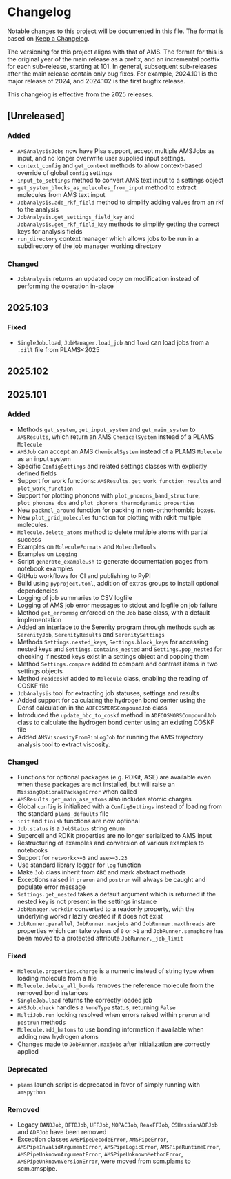 # Changelog
Notable changes to this project will be documented in this file.
The format is based on [Keep a Changelog](https://keepachangelog.com/en/1.0.0/).

The versioning for this project aligns with that of AMS. 
The format for this is the original year of the main release as a prefix, and an incremental postfix for each sub-release, starting at 101.
In general, subsequent sub-releases after the main release contain only bug fixes.
For example, 2024.101 is the major release of 2024, and 2024.102 is the first bugfix release.

This changelog is effective from the 2025 releases.

## [Unreleased]

### Added
* `AMSAnalysisJobs` now have Pisa support, accept multiple AMSJobs as input, and no longer overwrite user supplied input settings.
* `context_config` and `get_context` methods to allow context-based override of global `config` settings
* `input_to_settings` method to convert AMS text input to a settings object
* `get_system_blocks_as_molecules_from_input` method to extract molecules from AMS text input
* `JobAnalysis.add_rkf_field` method to simplify adding values from an rkf to the analysis
* `JobAnalysis.get_settings_field_key` and `JobAnalysis.get_rkf_field_key` methods to simplify getting the correct keys for analysis fields
* `run_directory` context manager which allows jobs to be run in a subdirectory of the job manager working directory

### Changed
* `JobAnalysis` returns an updated copy on modification instead of performing the operation in-place

## 2025.103

### Fixed
* `SingleJob.load`, `JobManager.load_job` and `load` can load jobs from a `.dill` file from PLAMS<2025

## 2025.102

## 2025.101

### Added
* Methods `get_system`, `get_input_system` and `get_main_system` to `AMSResults`, which return an AMS `ChemicalSystem` instead of a PLAMS `Molecule` 
* `AMSJob` can accept an AMS `ChemicalSystem` instead of a PLAMS `Molecule` as an input system
* Specific `ConfigSettings` and related settings classes with explicitly defined fields
* Support for work functions: `AMSResults.get_work_function_results` and `plot_work_function`
* Support for plotting phonons with `plot_phonons_band_structure`, `plot_phonons_dos` and `plot_phonons_thermodynamic_properties`
* New `packmol_around` function for packing in non-orthorhombic boxes.
* New `plot_grid_molecules` function for plotting with rdkit multiple molecules.
* `Molecule.delete_atoms` method to delete multiple atoms with partial success 
* Examples on `MoleculeFormats` and `MoleculeTools`
* Examples on `Logging`
* Script `generate_example.sh` to generate documentation pages from notebook examples
* GitHub workflows for CI and publishing to PyPI
* Build using `pyproject.toml`, addition of extras groups to install optional dependencies
* Logging of job summaries to CSV logfile
* Logging of AMS job error messages to stdout and logfile on job failure
* Method `get_errormsg` enforced on the `Job` base class, with a default implementation
* Added an interface to the Serenity program through methods such as `SerenityJob`, `SerenityResults` and `SerenitySettings`
* Methods `Settings.nested_keys`, `Settings.block_keys` for accessing nested keys and `Settings.contains_nested` and `Settings.pop_nested` for checking if nested keys exist in a settings object and popping them
* Method `Settings.compare` added to compare and contrast items in two settings objects
* Method `readcoskf` added to `Molecule` class, enabling the reading of COSKF file
* `JobAnalysis` tool for extracting job statuses, settings and results
* Added support for calculating the hydrogen bond center using the Densf calculation in the `ADFCOSMORSCompoundJob` class
* Introduced the `update_hbc_to_coskf` method in `ADFCOSMORSCompoundJob` class to calculate the hydrogen bond center using an existing COSKF file
* Added `AMSViscosityFromBinLogJob` for running the AMS trajectory analysis tool to extract viscosity.

### Changed
* Functions for optional packages (e.g. RDKit, ASE) are available even when these packages are not installed, but will raise an `MissingOptionalPackageError` when called
* `AMSResults.get_main_ase_atoms` also includes atomic charges
* Global `config` is initialized with a `ConfigSettings` instead of loading from the standard `plams_defaults` file
* `init` and `finish` functions are now optional
* `Job.status` is a `JobStatus` string enum
* Supercell and RDKit properties are no longer serialized to AMS input
* Restructuring of examples and conversion of various examples to notebooks
* Support for `networkx>=3` and `ase>=3.23`
* Use standard library logger for `log` function
* Make `Job` class inherit from `ABC` and mark abstract methods 
* Exceptions raised in `prerun` and `postrun` will always be caught and populate error message
* `Settings.get_nested` takes a default argument which is returned if the nested key is not present in the settings instance
* `JobManager.workdir` converted to a readonly property, with the underlying workdir lazily created if it does not exist
* `JobRunner.parallel`, `JobRunner.maxjobs` and `JobRunner.maxthreads` are properties which can take values of `0` or `>1` and `JobRunner.semaphore` has been moved to a protected attribute `JobRunner._job_limit`

### Fixed
* `Molecule.properties.charge` is a numeric instead of string type when loading molecule from a file
* `Molecule.delete_all_bonds` removes the reference molecule from the removed bond instances
* `SingleJob.load` returns the correctly loaded job
* `AMSJob.check` handles a `NoneType` status, returning `False`
* `MultiJob.run` locking resolved when errors raised within `prerun` and `postrun` methods
* `Molecule.add_hatoms` to use bonding information if available when adding new hydrogen atoms
* Changes made to `JobRunner.maxjobs` after initialization are correctly applied

### Deprecated
* `plams` launch script is deprecated in favor of simply running with `amspython`

### Removed
* Legacy `BANDJob`, `DFTBJob`, `UFFJob`, `MOPACJob`, `ReaxFFJob`, `CSHessianADFJob` and `ADFJob` have been removed
* Exception classes `AMSPipeDecodeError`, `AMSPipeError`, `AMSPipeInvalidArgumentError`, `AMSPipeLogicError`, `AMSPipeRuntimeError`, `AMSPipeUnknownArgumentError`, `AMSPipeUnknownMethodError`, `AMSPipeUnknownVersionError`, were moved from scm.plams to scm.amspipe.




